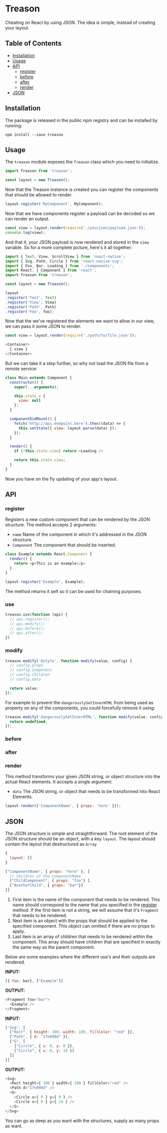 # Treason

Cheating on React by using JSON. The idea is simple, instead of creating your
layout.

## Table of Contents

- [Installation](#installation)
- [Usage](#usage)
- [API](#api)
  - [register](#register)
  - [before](#before)
  - [after](#after)
  - [render](#render)
- [JSON](#json)

## Installation

The package is released in the public npm registry and can be installed by
running:

```
npm install --save treason
```

## Usage

The `treason` module exposes the `Treason` class which you need to initialize.

```js
import Treason from 'treason';

const layout = new Treason();
```

Now that the Treason instance is created you can register the components that
should be allowed to render.

```js
layout.register('MyComponent', MyComponent);
```

Now that we have components register a payload can be decoded so we can render
an output.

```js
const view = layout.render(require('./you/json/payload.json'));
console.log(view);
```

And that it, your JSON payload is now rendered and stored in the `view`
variable. So for a more complete picture, here's it all together:

```js
import { Text, View, ScrollView } from 'react-native';
import { Svg, Path, Circle } from 'react-native-svg';
import { Foo, Bar, Loading } from './components';
import React, { Component } from 'react';
import Treason from 'treason';

const layout = new Treason();

layout
.register('Text', Text)
.register('View', View)
.register('Path', Path)
.register('Foo', foo);
```

Now that the we've registered the elements we want to allow in our view, we can
pass it some JSON to render.

```js
const view = layout.render(require('./path/to/file.json'));

<Container>
  { view }
</Container>
```

But we can take it a step further, so why not load the JSON file from a remote
service:

```js
class Main extends Component {
  constructor() {
    super(...arguments);

    this.state = {
      view: null
    };
  }

  componentDidMount() {
    fetch('http://api.endpoint.here').then((data) => {
      this.setState({ view: layout.parse(data) });
    });
  }

  render() {
    if (!this.state.view) return <Loading />

    return this.state.view;
  }
}
```

Now you have on the fly updating of your app's layout.

## API

### register

Registers a new custom component that can be rendered by the JSON structure. The
method accepts 2 arguments:

- `name` Name of the component in which it's addressed in the JSON structure.
- `Component` The component that should be inserted.

```js
class Example extends React.Component {
  render() {
    return <p>This is an example</p>
  }
}

layout.register('Example', Example);
```

The method returns it self so it can be used for chaining purposes.

### use

```js
treason.use(function (api) {
  // api.register();
  // api.modify();
  // api.before();
  // api.after();
})
```

### modify

```js
treason.modify('@style', function modify(value, config) {
  // config.props
  // config.Component
  // config.children
  // config.data

  return value;
});
```

For example to prevent the `dangerouslySetInnerHTML` from being used as
property on any of the components, you could forcefully remove it using:

```js
treason.modify('dangerouslySetInnerHTML', function modify(value, config) {
  return undefined;
});
```

### before

### after

### render

This method transforms your given JSON string, or object structure into the
actual React elements. It accepts a single argument:

- `data` The JSON string, or object that needs to be transformed into React
  Elements.

```js
layout.render(['ComponentName', { props: 'here' }]);
```

## JSON

The JSON structure is simple and straightforward. The root element of the JSON
structure should be an object, with a key `layout`. The layout should contain
the layout that destructured as `Array`

```js
{
  layout: []
}
```

```js
["ComponentName", { props: "here" }, [
  // children of the ComponentName
  ["ChildComponent", { props: "foo"} ],
  ["AnotherChild", { props: "bar"}]
]]
```

1. First item is the name of the component that needs to be rendered. This name
   should correspond to the name that you specified in the [register](#register)
   method. If the first item is not a string, we will assume that it's `Fragment`
   that needs to be rendered.
2. Next item is an object with the props that should be applied to the specified
   component. This object can omitted if there are no props to apply.
3. Last item is an array of children that needs to be rendered within the
   component. This array should have children that are specified in exactly the
   same way as the parent component.

Below are some examples where the different use's and their outputs are
rendered.

**INPUT:**
```js
[{ foo: bar}, ["Example"]]
```

**OUTPUT:**
```js
<Fragment foo="bar">
  <Example />
</Fragment>
```

**INPUT:**
```js
['Svg', [
  ["Rect", { height: 100, width: 100, fillColor: "red" }],
  ["Path", { d: "17n098d" }],
  ["G", [
    ["Circle", { x: 0, y: 0 }],
    ["Circle", { x: 0, y: 10 }]
  ]]
]]
```

**OUTPUT:**
```js
<Svg>
  <Rect height={ 100 } width={ 100 } fillColor="red" />
  <Path d="17n098d" />
  <G>
    <Circle x={ 0 } y={ 0 } />
    <Circle x={ 0 } y={ 10 } />
  </G>
</Svg>
```

You can go as deep as you want with the structures, supply as many props as
want.
